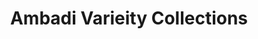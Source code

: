 ---
title: "Ambadi Varieity Collections"
url: /trivandrum/ambadi-varieity-collections/
shop: Allgemein
---